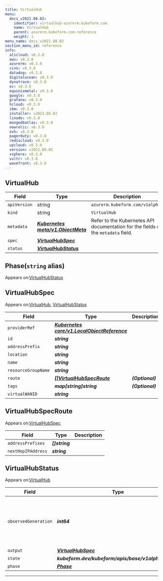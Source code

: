 ```yaml
---
title: VirtualHub
menu:
  docs_v2021.08.02:
    identifier: virtualhub-azurerm.kubeform.com
    name: VirtualHub
    parent: azurerm.kubeform.com-reference
    weight: 1
menu_name: docs_v2021.08.02
section_menu_id: reference
info:
  alicloud: v0.3.0
  aws: v0.3.0
  azurerm: v0.3.0
  civo: v0.3.0
  datadog: v0.3.0
  digitalocean: v0.3.0
  dynatrace: v0.3.0
  ec: v0.3.0
  equinixmetal: v0.3.0
  google: v0.3.0
  grafana: v0.3.0
  hcloud: v0.3.0
  ibm: v0.3.0
  installer: v2021.08.02
  linode: v0.3.0
  mongodbatlas: v0.3.0
  newrelic: v0.3.0
  ovh: v0.3.0
  pagerduty: v0.3.0
  rediscloud: v0.3.0
  upcloud: v0.3.0
  version: v2021.08.02
  vsphere: v0.3.0
  vultr: v0.3.0
  wavefront: v0.3.0
---
```


## VirtualHub
| Field | Type | Description |
| ------ | ----- | ----------- |
| `apiVersion` | string | `azurerm.kubeform.com/v1alpha1` |
|    `kind` | string | `VirtualHub` |
| `metadata` | ***[Kubernetes meta/v1.ObjectMeta](https://v1-18.docs.kubernetes.io/docs/reference/generated/kubernetes-api/v1.18/#objectmeta-v1-meta)***|Refer to the Kubernetes API documentation for the fields of the `metadata` field.|
| `spec` | ***[VirtualHubSpec](#virtualhubspec)***||
| `status` | ***[VirtualHubStatus](#virtualhubstatus)***||
## Phase(`string` alias)

Appears on:[VirtualHubStatus](#virtualhubstatus)

## VirtualHubSpec

Appears on:[VirtualHub](#virtualhub), [VirtualHubStatus](#virtualhubstatus)

| Field | Type | Description |
| ------ | ----- | ----------- |
| `providerRef` | ***[Kubernetes core/v1.LocalObjectReference](https://v1-18.docs.kubernetes.io/docs/reference/generated/kubernetes-api/v1.18/#localobjectreference-v1-core)***||
| `id` | ***string***||
| `addressPrefix` | ***string***||
| `location` | ***string***||
| `name` | ***string***||
| `resourceGroupName` | ***string***||
| `route` | ***[[]VirtualHubSpecRoute](#virtualhubspecroute)***| ***(Optional)*** |
| `tags` | ***map[string]string***| ***(Optional)*** |
| `virtualWANID` | ***string***||
## VirtualHubSpecRoute

Appears on:[VirtualHubSpec](#virtualhubspec)

| Field | Type | Description |
| ------ | ----- | ----------- |
| `addressPrefixes` | ***[]string***||
| `nextHopIPAddress` | ***string***||
## VirtualHubStatus

Appears on:[VirtualHub](#virtualhub)

| Field | Type | Description |
| ------ | ----- | ----------- |
| `observedGeneration` | ***int64***| ***(Optional)*** Resource generation, which is updated on mutation by the API Server.|
| `output` | ***[VirtualHubSpec](#virtualhubspec)***| ***(Optional)*** |
| `state` | ***kubeform.dev/kubeform/apis/base/v1alpha1.State***| ***(Optional)*** |
| `phase` | ***[Phase](#phase)***| ***(Optional)*** |
---

